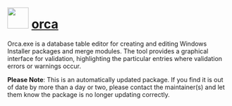 # <img src="https://cdn.jsdelivr.net/gh/mkevenaar/chocolatey-packages@d085c7b29fed15fb67053c65495691729d385501/icons/orca.png" width="48" height="48"/> [orca](https://community.chocolatey.org/packages/orca)

Orca.exe is a database table editor for creating and editing Windows Installer packages and merge modules. The tool provides a graphical interface for validation, highlighting the particular entries where validation errors or warnings occur.

**Please Note**: This is an automatically updated package. If you find it is
out of date by more than a day or two, please contact the maintainer(s) and
let them know the package is no longer updating correctly.

